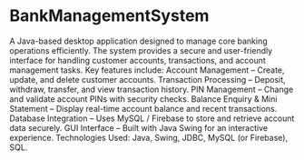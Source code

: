 # BankManagementSystem

A Java-based desktop application designed to manage core banking operations efficiently. The system provides a secure and user-friendly interface for handling customer accounts, transactions, and account management tasks. Key features include:
Account Management – Create, update, and delete customer accounts.
Transaction Processing – Deposit, withdraw, transfer, and view transaction history.
PIN Management – Change and validate account PINs with security checks.
Balance Enquiry & Mini Statement – Display real-time account balance and recent transactions.
Database Integration – Uses MySQL / Firebase to store and retrieve account data securely.
GUI Interface – Built with Java Swing for an interactive experience.
Technologies Used: Java, Swing, JDBC, MySQL (or Firebase), SQL.
